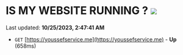 # IS MY WEBSITE RUNNING ? [![](https://img.shields.io/static/v1?label=Sponsor&message=%E2%9D%A4&logo=GitHub&color=%23fe8e86)](https://github.com/sponsors/<username>)

Last updated: **10/25/2023, 2:47:41 AM**

- `GET` [https://youssefservice.me](https://youssefservice.me) - **Up** (658ms)
